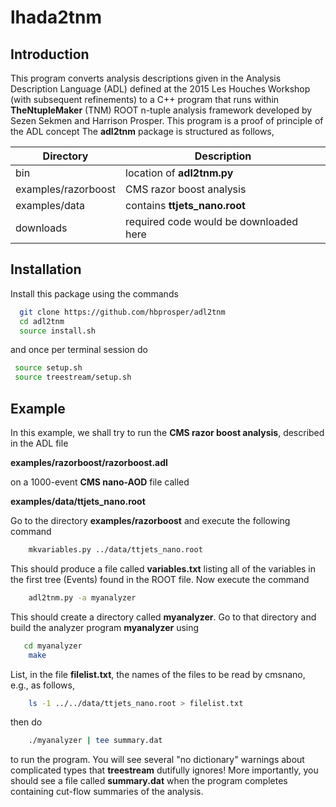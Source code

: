 # lhada2tnm

## Introduction

This program converts analysis descriptions given in the Analysis
Description Language (ADL) defined at the 2015 Les Houches Workshop
(with subsequent refinements) to a C++ program that runs within
__TheNtupleMaker__ (TNM) ROOT n-tuple analysis framework developed by Sezen Sekmen and Harrison Prosper. This program is a proof of principle of the ADL concept The __adl2tnm__
package is structured as follows,

| __Directory__  | __Description__                   |
| --------|-------------------|
| bin           |  location of __adl2tnm.py__                                  |
| examples/razorboost |  CMS razor boost analysis |
| examples/data           |  contains __ttjets\_nano.root__ |
| downloads   | required code would be downloaded here |

## Installation

Install this package using the commands
```bash
  git clone https://github.com/hbprosper/adl2tnm
  cd adl2tnm
  source install.sh
  ```
and once per terminal session do
```bash
 source setup.sh
 source treestream/setup.sh
```

## Example
In this example, we shall try to run the __CMS razor boost  analysis__,
described in the ADL file 

__examples/razorboost/razorboost.adl__ 

on a 1000-event __CMS nano-AOD__ file called 

__examples/data/ttjets\_nano.root__

Go to the directory __examples/razorboost__  and execute the following
command
```bash
	mkvariables.py ../data/ttjets_nano.root
```
This should produce a file called __variables.txt__ listing all of the
variables in the first tree (Events) found in the ROOT file.  Now execute the command
```bash
	adl2tnm.py -a myanalyzer 
```
This should create a directory called __myanalyzer__. Go to that
directory and build the analyzer program __myanalyzer__ using
```bash
   cd myanalyzer
	make
```
List, in the file __filelist.txt__, the names of the files to be read by cmsnano,
e.g., as follows,
```bash
	ls -1 ../../data/ttjets_nano.root > filelist.txt
```
then do
```bash
	./myanalyzer | tee summary.dat
```
to run the  program.
You will see several "no dictionary" warnings about complicated types that
__treestream__ dutifully ignores! More importantly, you should see a file called
__summary.dat__ when the program completes containing cut-flow
summaries of the analysis.

